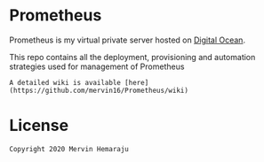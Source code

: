 # Prometheus

Prometheus is my virtual private server hosted on [Digital Ocean](https://www.digitalocean.com/).

This repo contains all the deployment, provisioning and automation strategies used for management of Prometheus

```
A detailed wiki is available [here](https://github.com/mervin16/Prometheus/wiki)
```

# License

```
Copyright 2020 Mervin Hemaraju
```
